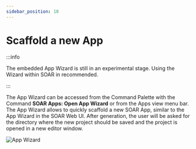 ```yaml
---
sidebar_position: 10 
---
```


# Scaffold a new App

:::info

The embedded App Wizard is still in an experimental stage. Using the Wizard within SOAR in recommended.

:::


The App Wizard can be accessed from the Command Palette with the Command **SOAR Apps: Open App Wizard** or from the Apps view menu bar. The App Wizard allows to quickly scaffold a new SOAR App, similar to the App Wizard in the SOAR Web UI. After generation, the user will be asked for the directory where the new project should be saved and the project is opened in a new editor window.

![App Wizard](/img/app_wizard.png)
